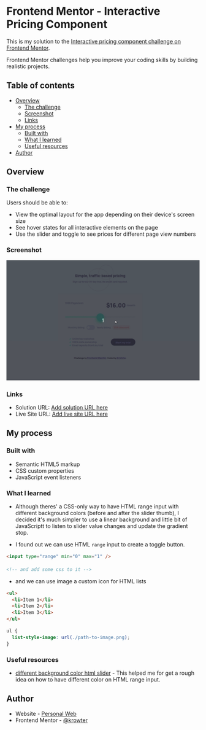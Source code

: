 # Frontend Mentor - Interactive Pricing Component

This is my solution to the [Interactive pricing component challenge on Frontend Mentor](https://www.frontendmentor.io/challenges/interactive-pricing-component-t0m8PIyY8).

Frontend Mentor challenges help you improve your coding skills by building realistic projects.

## Table of contents

- [Overview](#overview)
  - [The challenge](#the-challenge)
  - [Screenshot](#screenshot)
  - [Links](#links)
- [My process](#my-process)
  - [Built with](#built-with)
  - [What I learned](#what-i-learned)
  - [Useful resources](#useful-resources)
- [Author](#author)

## Overview

### The challenge

Users should be able to:

- View the optimal layout for the app depending on their device's screen size
- See hover states for all interactive elements on the page
- Use the slider and toggle to see prices for different page view numbers

### Screenshot

![](./design/desktop-preview-animation.gif)

### Links

- Solution URL: [Add solution URL here](https://your-solution-url.com)
- Live Site URL: [Add live site URL here](https://your-live-site-url.com)

## My process

### Built with

- Semantic HTML5 markup
- CSS custom properties
- JavaScript event listeners

### What I learned

- Although theres' a CSS-only way to have HTML range input with different background colors (before and after the slider thumb), I decided it's much simpler to use a linear background and little bit of JavaScriptt to listen to slider value changes and update the gradient stop.

- I found out we can use HTML `range` input to create a toggle button.

```html
<input type="range" min="0" max="1" />

<!-- and add some css to it -->
```

- and we can use image a custom icon for HTML lists

```html
<ul>
  <li>Item 1</li>
  <li>Item 2</li>
  <li>Item 3</li>
</ul>
```

```css
ul {
  list-style-image: url(./path-to-image.png);
}
```

### Useful resources

- [different background color html slider](https://stackoverflow.com/questions/18389224/how-to-style-html5-range-input-to-have-different-color-before-and-after-slider) - This helped me for get a rough idea on how to have different color on HTML range input.

## Author

- Website - [Personal Web](https://krishnarowter.com)
- Frontend Mentor - [@krowter](https://www.frontendmentor.io/profile/krowter)
